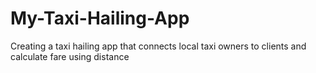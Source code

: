 # My-Taxi-Hailing-App
Creating a taxi hailing app that connects local taxi owners to clients and calculate fare using distance

